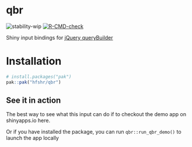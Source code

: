# qbr

![stability-wip](https://img.shields.io/badge/stability-work_in_progress-lightgrey.svg)
[![R-CMD-check](https://github.com/hfshr/qbr/workflows/R-CMD-check/badge.svg)](https://github.com/hfshr/qbr/actions)

<!-- badges: end -->

Shiny input bindings for [jQuery queryBuilder](https://querybuilder.js.org/index.html)

# Installation

```r
# install.packages("pak")
pak::pak("hfshr/qbr")
```

## See it in action

The best way to see what this input can do if to checkout the demo app on shinyapps.io here.

Or if you have installed the package, you can run `qbr::run_qbr_demo()` to launch the app locally
